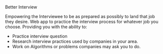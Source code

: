 Better Interview

Empowering the Interviewee to be as prepared as possibly to land that job they desire. Web app to practice the interview process for whatever job you choose.  Providing you with the ability to:

- Practice interview question
- Research interview practices used by companies in your area.
- Work on Algorithms or problems companies may ask you to do.
